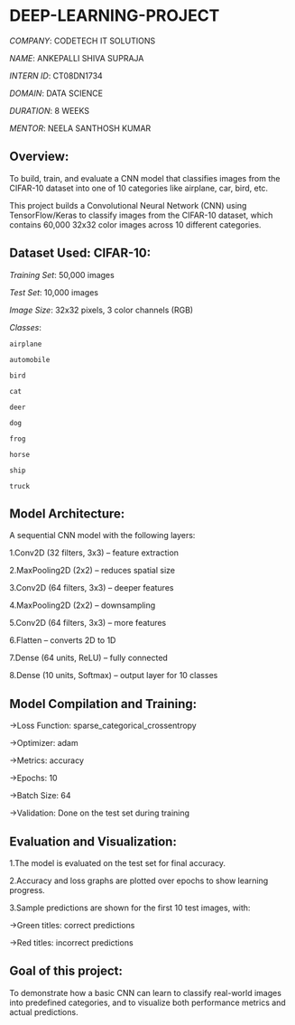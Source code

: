 # DEEP-LEARNING-PROJECT
*COMPANY*: CODETECH IT SOLUTIONS

*NAME*: ANKEPALLI SHIVA SUPRAJA

*INTERN ID*: CT08DN1734

*DOMAIN*: DATA SCIENCE

*DURATION*: 8 WEEKS

*MENTOR*: NEELA SANTHOSH KUMAR

## Overview:

To build, train, and evaluate a CNN model that classifies images from the CIFAR-10 dataset into one of 10 categories like airplane, car, bird, etc.

This project builds a Convolutional Neural Network (CNN) using TensorFlow/Keras to classify images from the CIFAR-10 dataset, which contains 60,000 32x32 color images across 10 different categories.

## Dataset Used: CIFAR-10:

*Training Set*: 50,000 images

*Test Set*: 10,000 images

*Image Size*: 32x32 pixels, 3 color channels (RGB)

*Classes*:

    airplane

    automobile

    bird

    cat

    deer

    dog

    frog

    horse

    ship

    truck

## Model Architecture:

A sequential CNN model with the following layers:

1.Conv2D (32 filters, 3x3) – feature extraction

2.MaxPooling2D (2x2) – reduces spatial size

3.Conv2D (64 filters, 3x3) – deeper features

4.MaxPooling2D (2x2) – downsampling

5.Conv2D (64 filters, 3x3) – more features

6.Flatten – converts 2D to 1D

7.Dense (64 units, ReLU) – fully connected

8.Dense (10 units, Softmax) – output layer for 10 classes

## Model Compilation and Training:

->Loss Function: sparse_categorical_crossentropy

->Optimizer: adam

->Metrics: accuracy

->Epochs: 10

->Batch Size: 64

->Validation: Done on the test set during training

## Evaluation and Visualization:

1.The model is evaluated on the test set for final accuracy.

2.Accuracy and loss graphs are plotted over epochs to show learning progress.

3.Sample predictions are shown for the first 10 test images, with:

->Green titles: correct predictions

->Red titles: incorrect predictions

## Goal of this project:

To demonstrate how a basic CNN can learn to classify real-world images into predefined categories, and to visualize both performance metrics and actual predictions.









